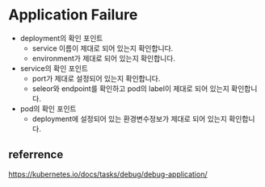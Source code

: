 # Application Failure

- deployment의 확인 포인트
  - service 이름이 제대로 되어 있는지 확인합니다.
  - environment가 제대로 되어 있는지 확인합니다.
- service의 확인 포인트
  - port가 제대로 설정되어 있는지 확인합니다.
  - seleor와 endpoint를 확인하고 pod의 label이 제대로 되어 있는지 확인합니다.
- pod의 확인 포인트
  - deployment에 설정되어 있는 환경변수정보가 제대로 되어 있는지 확인합니다.

## referrence

https://kubernetes.io/docs/tasks/debug/debug-application/
